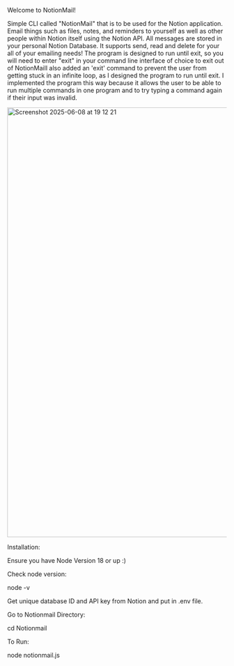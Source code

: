 Welcome to NotionMail!

Simple CLI called "NotionMail" that is to be used for the Notion application. Email things such as files, notes, and reminders to yourself as well as other people within Notion itself using the Notion API. All messages are stored in your personal Notion Database. It supports send, read and delete for your all of your emailing needs! The program is designed to run until exit, so you will need to enter "exit" in your command line interface of choice to exit out of NotionMailI also added an 'exit' command to prevent the user from getting stuck in an infinite loop, as I designed the program to run until exit. I implemented the program this way because it allows the user to be able to run multiple commands in one program and to try typing a command again if their input was invalid.

<img width="986" alt="Screenshot 2025-06-08 at 19 12 21" src="https://github.com/user-attachments/assets/874eaf88-cc2d-4c91-8796-e27c75515b80" />


Installation:

Ensure you have Node Version 18 or up :)

Check node version:

node -v

Get unique database ID and API key from Notion and put in .env file.

Go to Notionmail Directory:

cd Notionmail

To Run:

node notionmail.js
